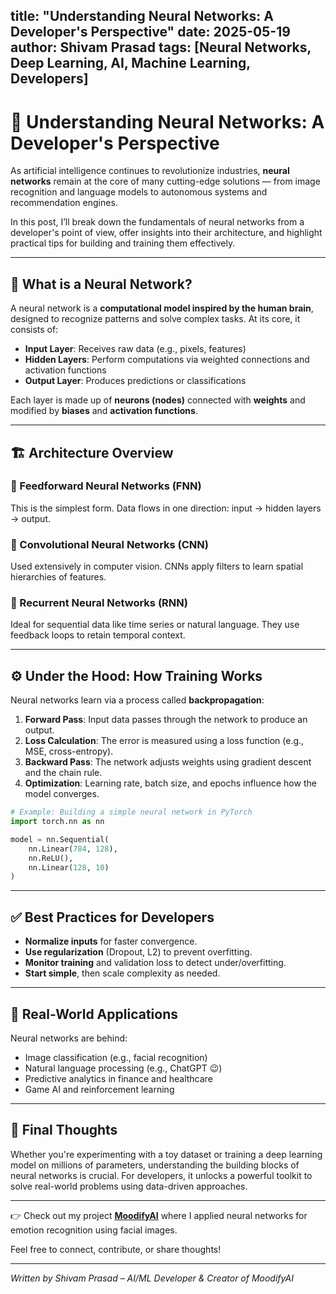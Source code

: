 title: "Understanding Neural Networks: A Developer's Perspective"
date: 2025-05-19
author: Shivam Prasad
tags: [Neural Networks, Deep Learning, AI, Machine Learning, Developers]
---

# 🧠 Understanding Neural Networks: A Developer's Perspective

As artificial intelligence continues to revolutionize industries, **neural networks** remain at the core of many cutting-edge solutions — from image recognition and language models to autonomous systems and recommendation engines.

In this post, I’ll break down the fundamentals of neural networks from a developer's point of view, offer insights into their architecture, and highlight practical tips for building and training them effectively.

---

## 📌 What is a Neural Network?

A neural network is a **computational model inspired by the human brain**, designed to recognize patterns and solve complex tasks. At its core, it consists of:

- **Input Layer**: Receives raw data (e.g., pixels, features)  
- **Hidden Layers**: Perform computations via weighted connections and activation functions  
- **Output Layer**: Produces predictions or classifications

Each layer is made up of **neurons (nodes)** connected with **weights** and modified by **biases** and **activation functions**.

---

## 🏗️ Architecture Overview

### 🔹 Feedforward Neural Networks (FNN)

This is the simplest form. Data flows in one direction: input → hidden layers → output.

### 🔹 Convolutional Neural Networks (CNN)

Used extensively in computer vision. CNNs apply filters to learn spatial hierarchies of features.

### 🔹 Recurrent Neural Networks (RNN)

Ideal for sequential data like time series or natural language. They use feedback loops to retain temporal context.

---

## ⚙️ Under the Hood: How Training Works

Neural networks learn via a process called **backpropagation**:

1. **Forward Pass**: Input data passes through the network to produce an output.  
2. **Loss Calculation**: The error is measured using a loss function (e.g., MSE, cross-entropy).  
3. **Backward Pass**: The network adjusts weights using gradient descent and the chain rule.  
4. **Optimization**: Learning rate, batch size, and epochs influence how the model converges.

```python
# Example: Building a simple neural network in PyTorch
import torch.nn as nn

model = nn.Sequential(
    nn.Linear(784, 128),
    nn.ReLU(),
    nn.Linear(128, 10)
)
````

---

## ✅ Best Practices for Developers

* **Normalize inputs** for faster convergence.
* **Use regularization** (Dropout, L2) to prevent overfitting.
* **Monitor training** and validation loss to detect under/overfitting.
* **Start simple**, then scale complexity as needed.

---

## 🧪 Real-World Applications

Neural networks are behind:

* Image classification (e.g., facial recognition)
* Natural language processing (e.g., ChatGPT 😉)
* Predictive analytics in finance and healthcare
* Game AI and reinforcement learning

---

## 💬 Final Thoughts

Whether you're experimenting with a toy dataset or training a deep learning model on millions of parameters, understanding the building blocks of neural networks is crucial. For developers, it unlocks a powerful toolkit to solve real-world problems using data-driven approaches.

---

👉 Check out my project [**MoodifyAI**](https://github.com/shivamprasad1001/MoodifyAI) where I applied neural networks for emotion recognition using facial images.

Feel free to connect, contribute, or share thoughts!

---

*Written by Shivam Prasad – AI/ML Developer & Creator of MoodifyAI*
